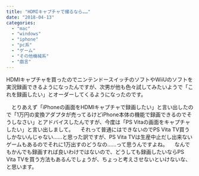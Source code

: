 ```yaml
---
title: "HDMIキャプチャで撮るなら……"
date: "2018-04-13"
categories: 
  - "mac"
  - "windows"
  - "iphone"
  - "pc系"
  - "ゲーム"
  - "その他機械系"
  - "戯言"
---
```


HDMIキャプチャを買ったのでニンテンドースイッチのソフトやWiiUのソフトを実況録画できるようになったんですが、次男が他も色々試してみたいようで「これを録画したい」とオーダーしてくるようになったのです。

　とりあえず「iPhoneの画面をHDMIキャプチャで録画したい」と言い出したので「1万円の変換アダプタが売ってるけどiPhone本体の機能で録画できるのでそうしなさい」とアドバイスしたんですが、今度は「PS Vitaの画面をキャプチャしたい」と言い出しまして。 　それって普通にはできないのでPS Vita TV買うしかないんじゃない……と思った訳ですが、PS Vita TVは生産中止だし出来ないゲームもあるのでそれに1万出すのどうなの……って思うんですよね。 　なんでもかんでも録画すれば良いわけではないので、どうしても録画したいならPS Vita TVを買う方法もあるんでしょうが、ちょっと考えさせないといけないな、と思います。
